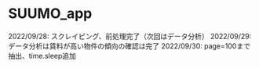 # SUUMO_app
2022/09/28: スクレイピング、前処理完了（次回はデータ分析） 
2022/09/29: データ分析は賃料が高い物件の傾向の確認は完了 
2022/09/30: page=100まで抽出、time.sleep追加
